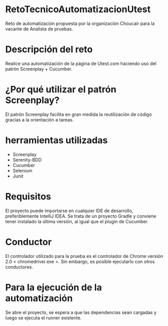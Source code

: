 # RetoTecnicoAutomatizacionUtest

Reto de automatización propuesta por la organización Choucair para la vacante de Analista de pruebas.

# Descripción del reto
Realice una automatización de la página de Utest.com haciendo uso del patrón Screenplay + Cucumber.

# ¿Por qué utilizar el patrón Screenplay?
El patrón Screenplay facilita en gran medida la reutilización de código gracias a la orientación a tareas.

# herramientas utilizadas
- Screenplay
- Serenity-BDD 
- Cucumber
- Selenium
- Junit

# Requisitos
El proyecto puede importarse en cualquier IDE de desarrollo, preferiblemente IntelliJ IDEA. Se trata de un proyecto Gradle y conviene tener instalado la última versión, al igual que el plugin de Cucumber.

# Conductor
El controlador utilizado para la prueba es el controlador de Chrome versión 2.0 < chromedriver.exe >. Sin embargo, es posible ejecutarlo con otros conductores.

# Para la ejecución de la automatización
Se abre el proyecto, se espera a que las dependencias sean cargadas y luego se ejecuta el runner existente.
